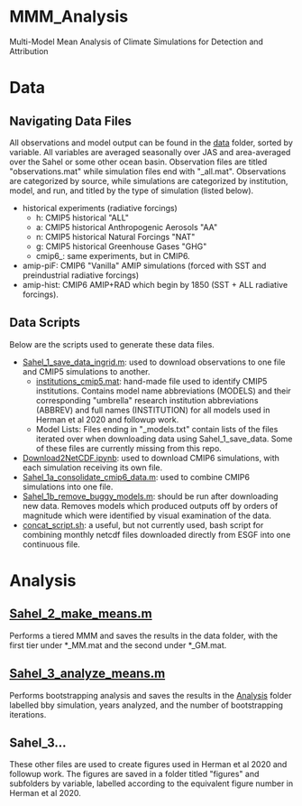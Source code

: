 # MMM_Analysis
Multi-Model Mean Analysis of Climate Simulations for Detection and Attribution

# Data

## Navigating Data Files
All observations and model output can be found in the [data](/data) folder, sorted by variable. All variables are averaged seasonally over JAS and area-averaged over the Sahel or some other ocean basin. 
Observation files are titled "observations.mat" while simulation files end with "\_all.mat". 
Observations are categorized by source, while simulations are categorized by institution, model, and run, and titled by the type of simulation (listed below).
* historical experiments (radiative forcings)
    - h: CMIP5 historical "ALL"  
    - a: CMIP5 historical Anthropogenic Aerosols "AA"  
    - n: CMIP5 historical Natural Forcings "NAT"  
    - g: CMIP5 historical Greenhouse Gases "GHG"  
    - cmip6_: same experiments, but in CMIP6.
* amip-piF: CMIP6 "Vanilla" AMIP simulations (forced with SST and preindustrial radiative forcings)
* amip-hist: CMIP6 AMIP+RAD which begin by 1850 (SST + ALL radiative forcings).  

## Data Scripts
Below are the scripts used to generate these data files. 

* [Sahel_1_save_data_ingrid.m](/Sahel_1_save_data_ingrid.m): used to download observations to one file and CMIP5 simulations to another.
    - [institutions_cmip5.mat](/data/institutions_cmip5.mat): hand-made file used to identify CMIP5 institutions. Contains model name abbreviations (MODELS) and their corresponding "umbrella" research institution abbreviations (ABBREV) and full names (INSTITUTION) for all models used in Herman et al 2020 and followup work.
    - Model Lists: Files ending in "\_models.txt" contain lists of the files iterated over when downloading data using Sahel_1_save_data. Some of these files are currently missing from this repo.
* [Download2NetCDF.ipynb](/Download2NetCDF.ipynb): used to download CMIP6 simulations, with each simulation receiving its own file.
* [Sahel_1a_consolidate_cmip6_data.m](/Sahel_1a_consolidate_cmip6_data.m): used to combine CMIP6 simulations into one file.
* [Sahel_1b_remove_buggy_models.m](/Sahel_1b_remove_buggy_models.m): should be run after downloading new data. Removes models which produced outputs off by orders of magnitude which were identified by visual examination of the data.
* [concat_script.sh](/concat_script.sh): a useful, but not currently used, bash script for combining monthly netcdf files downloaded directly from ESGF into one continuous file.

# Analysis

## [Sahel_2_make_means.m](/Sahel_2_make_means.m)
Performs a tiered MMM and saves the results in the data folder, with the first tier under \*\_MM.mat and the second under \*\_GM.mat.

## [Sahel_3_analyze_means.m](/Sahel_3_analyze_means.m)
Performs bootstrapping analysis and saves the results in the [Analysis](/Analysis) folder labelled bby simulation, years analyzed, and the number of bootstrapping iterations.

## Sahel_3...
These other files are used to create figures used in Herman et al 2020 and followup work. The figures are saved in a folder titled "figures" and subfolders by variable, labelled according to the equivalent figure number in Herman et al 2020.
